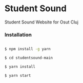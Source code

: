 # Student Sound

Student Sound Website for Osut Cluj

### Installation
```sh

$ npm install -g yarn

$ cd studentsound-main

$ yarn install

$ yarn start
```
